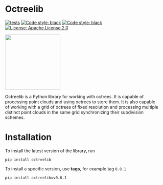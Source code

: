 # Octreelib

[![tests](https://github.com/prime-slam/octreelib/actions/workflows/python-package.yml/badge.svg?branch=main)](https://github.com/prime-slam/octreelib/actions/workflows/python-package.yml)
[![Code style: black](https://img.shields.io/badge/code%20style-black-black)]()
[![Code style: black](https://img.shields.io/badge/code%20style-flake8-black)]()
[![License: Apache License 2.0](https://img.shields.io/github/license/saltstack/salt)](https://opensource.org/license/apache-2-0/)

<image src="assets/image.png" height="180">

Octreelib is a Python library for working with octrees.
It is capable of processing point clouds and using octrees to store them.
It is also capable of working with a grid of octrees of fixed resolution and processing multiple distinct point clouds
in the same grid synchronizing their subdivision schemes.

# Installation

To install the latest version of the library, run

```shell
pip install octreelib
```

To install a specific version, use **tags**, for example tag `0.0.1`

```shell
pip install octreelib=v0.0.1
```

